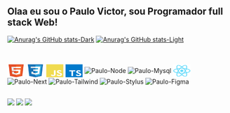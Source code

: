 ## Olaa eu sou o Paulo Victor, sou Programador full stack Web!


<div>
  
  [![Anurag's GitHub stats-Dark](https://github-readme-stats.vercel.app/api?username=PauloVictoSantos&show_icons=true&theme=dark#gh-dark-mode-only)](https://github.com/anuraghazra/github-readme-stats#gh-dark-mode-only)
  [![Anurag's GitHub stats-Light](https://github-readme-stats.vercel.app/api?username=PauloVictoSantos&show_icons=true&theme=default#gh-light-mode-only)](https://github.com/anuraghazra/github-readme-stats#gh-light-mode-only)
</div><br>

<div style="display: inline_block"><br>
  <img align="center" alt="Paulo-HTML" height="30" width="40" src="https://raw.githubusercontent.com/devicons/devicon/master/icons/html5/html5-original.svg">
  <img align="center" alt="Paulo-CSS" height="30" width="40" src="https://raw.githubusercontent.com/devicons/devicon/master/icons/css3/css3-original.svg">
  <img align="center" alt="Paulo-Js" height="30" width="40" src="https://raw.githubusercontent.com/devicons/devicon/master/icons/javascript/javascript-plain.svg">
  <img align="center" alt="Paulo-Ts" height="30" width="40" src="https://raw.githubusercontent.com/devicons/devicon/master/icons/typescript/typescript-plain.svg">
  <img align="center" alt="Paulo-Node" height="30" width="40" 
src="https://cdn.jsdelivr.net/gh/devicons/devicon/icons/nodejs/nodejs-plain.svg">
  <img align="center" alt="Paulo-Mysql" height="30" width="40" 
 src="https://cdn.jsdelivr.net/gh/devicons/devicon/icons/mysql/mysql-original.svg" >
  <img align="center" alt="Paulo-React" height="30" width="40" src="https://raw.githubusercontent.com/devicons/devicon/master/icons/react/react-original.svg">
  <img align="center" alt="Paulo-Next" height="30" width="40" 
src="https://cdn.jsdelivr.net/gh/devicons/devicon/icons/nextjs/nextjs-original.svg">
  <img align="center" alt="Paulo-Tailwind" height="30" width="40" 
src="https://cdn.jsdelivr.net/gh/devicons/devicon/icons/tailwindcss/tailwindcss-plain.svg">
  <img align="center" alt="Paulo-Stylus" height="30" width="40" 
 src="https://cdn.jsdelivr.net/gh/devicons/devicon/icons/stylus/stylus-original.svg">
  <img align="center" alt="Paulo-Figma" height="30" width="40" 
 src="https://cdn.jsdelivr.net/gh/devicons/devicon/icons/figma/figma-original.svg" >

</div>
  
  ##
 
<div> 
  <a href="#" target="_blank"><img src="https://img.shields.io/badge/-Instagram-%23E4405F?style=for-the-badge&logo=instagram&logoColor=white" target="_blank"></a>
  <a href = "#"><img src="https://img.shields.io/badge/-Gmail-%23333?style=for-the-badge&logo=gmail&logoColor=white" target="_blank"></a>
  <a href="www.linkedin.com/in/paulovictortech" target="_blank"><img src="https://img.shields.io/badge/-LinkedIn-%230077B5?style=for-the-badge&logo=linkedin&logoColor=white" target="_blank"></a> 
  
</div>

